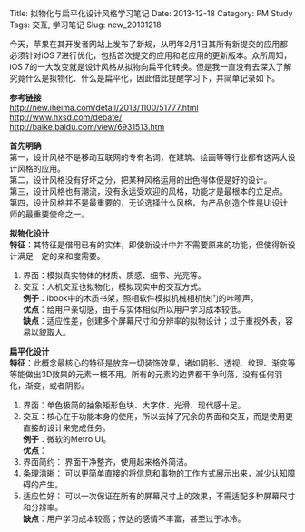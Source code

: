 Title: 拟物化与扁平化设计风格学习笔记
Date: 2013-12-18
Category: PM Study
Tags: 交互, 学习笔记
Slug: new_20131218

今天，苹果在其开发者网站上发布了新规，从明年2月1日其所有新提交的应用都必须针对iOS 7进行优化，包括首次提交的应用和老应用的更新版本。众所周知，iOS 7的一大改变就是设计风格从拟物向扁平化转换。但是我一直没有去深入了解究竟什么是拟物化、什么是扁平化，因此借此提醒学习下，并简单记录如下。  

**参考链接**  
<http://new.iheima.com/detail/2013/1100/51777.html>  
<http://www.hxsd.com/debate/>  
<http://baike.baidu.com/view/6931513.htm>

**首先明确**  
第一，设计风格不是移动互联网的专有名词，在建筑、绘画等等行业都有这两大设计风格的应用。  
第二，设计风格没有好坏之分，把某种风格运用的出色得体便是好的设计。  
第三，设计风格也有潮流，没有永远受欢迎的风格，功能才是最根本的立足点。  
第四，设计风格并不是最重要的，无论选择什么风格，为产品创造个性是UI设计师的最重要使命之一。

**拟物化设计**  
**特征**：其特征是借用已有的实体，即使新设计中并不需要原来的功能，但使得新设计满足一定的亲和度需要。  
1. 界面：模拟真实物体的材质、质感、细节、光亮等。  
2. 交互：人机交互也拟物化，模拟现实中的交互方式。  
**例子**：ibook中的木质书架，照相软件模拟机械相机快门的咔嚓声。  
**优点**：给用户亲切感，由于与实体相似所以用户学习成本较低。  
**缺点**：适应性差，创建多个屏幕尺寸和分辨率的拟物设计；过于重视外表，容易以貌取人。

**扁平化设计**  
**特征**：此概念最核心的特征是放弃一切装饰效果，诸如阴影、透视、纹理、渐变等等能做出3D效果的元素一概不用。所有的元素的边界都干净利落，没有任何羽化，渐变，或者阴影。  
1. 界面：单色极简的抽象矩形色块、大字体、光滑、现代感十足。  
2. 交互：核心在于功能本身的使用，所以去掉了冗余的界面和交互，而是使用更直接的设计来完成任务。  
**例子**：微软的Metro UI。  
**优点**：  
1. 界面简约： 界面干净整齐，使用起来格外简洁。  
2. 条理清晰： 可以更简单直接的将信息和事物的工作方式展示出来，减少认知障碍的产生。  
3. 适应性好： 可以一次保证在所有的屏幕尺寸上的效果，不需适配多种屏幕尺寸和分辨率。  
**缺点**：用户学习成本较高；传达的感情不丰富，甚至过于冰冷。  

